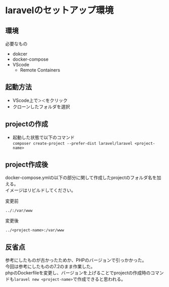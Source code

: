 # laravelのセットアップ環境

## 環境
必要なもの  
* dokcer
* docker-compose
* VScode
  * Remote Containers

## 起動方法
* VScode上で`＞＜`をクリック
* クローンしたフォルダを選択

## projectの作成
* 起動した状態で以下のコマンド  
`composer create-project --prefer-dist laravel/laravel <project-name>`

## project作成後
docker-compose.ymlの以下の部分に関して作成したprojectのフォルダ名を加える。  
イメージはリビルドしてください。

変更前
```
../:/var/www
```
変更後
```
../<project-name>:/var/www
```

## 反省点
参考にしたものが古かったためか、PHPのバージョンで引っかかった。  
今回は参考にしたものの7.2のまま作業した。  
phpのDockerfileを変更し、バージョンを上げることでprojectの作成時のコマンドも`laravel new <project-name>`で作成できると思われる。